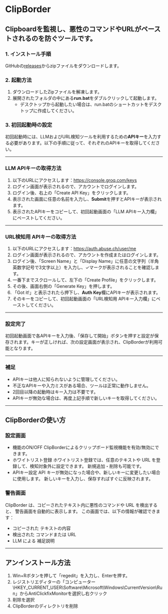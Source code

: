 # ClipBorder
 
Clipboardを監視し、悪性のコマンドやURLがペーストされるのを防ぐツールです。
---
 
### 1. インストール手順
 
GitHubの[releases](https://github.com/kinko173/ClipBorder/releases)からzipファイルをダウンロードします。
 
### 2. 起動方法
 
1.  ダウンロードしたZipファイルを解凍します。
2.  展開されたフォルダの中にある**run.bat**をダブルクリックして起動します。
    * デスクトップから起動したい場合は、run.batのショートカットをデスクトップに作成してください。
 
### 3. 初回起動時の設定
 
初回起動時には、LLMおよびURL検知ツールを利用するための**APIキー**を入力する必要があります。以下の手順に従って、それぞれのAPIキーを取得してください。
 
---
 
### LLM APIキーの取得方法
 
1.  以下のURLにアクセスします：https://console.groq.com/keys
2.  ログイン画面が表示されるので、アカウントでログインします。
3.  ログイン後、右上の「Create API Key」をクリックします。
4.  表示された画面に任意の名前を入力し、**Submit**を押すとAPIキーが表示されます。
5.  表示されたAPIキーをコピーして、初回起動画面の「LLM APIキー入力欄」にペーストしてください。
 
---
 
### URL検知用 APIキーの取得方法
 
1.  以下のURLにアクセスします：https://auth.abuse.ch/user/me
2.  ログイン画面が表示されるので、アカウントを作成またはログインします。
3.  ログイン後、「Screen Name」と「Display Name」に任意の文字列（半角英数字記号で3文字以上）を入力し、✓マークが表示されることを確認します。
4.  一番下までスクロールして、左下の「Create Profile」をクリックします。
5.  その後、画面右側の「Generate Key」を押します。
6.  「Got it!」と表示されたら押下し、**Auth Key**欄にAPIキーが表示されます。
7.  そのキーをコピーして、初回起動画面の「URL検知用 APIキー入力欄」にペーストしてください。
 
---
 
### 設定完了
 
初回起動画面で各APIキーを入力後、「保存して開始」ボタンを押すと設定が保存されます。キーが正しければ、次の設定画面が表示され、ClipBorderが利用可能となります。
 
---
 
### 補足
 
* APIキーは他人に知られないように管理してください。
* 不正なAPIキーや入力ミスがある場合、ツールは正常に動作しません。
* 2回目以降の起動時はキー入力は不要です。
* APIキーが無効な場合は、再度上記手順で新しいキーを取得してください。

---

## ClipBorderの使い方
### 設定画面

- 機能のON/OFF
ClipBorderによるクリップボード監視機能を有効/無効にできます。
- ホワイトリスト登録
ホワイトリスト登録では、任意のテキストや URL を登録して、検知対象外に設定できます。
新規追加・削除も可能です。
- APIキー設定
API キーが無効になった場合や、新しいキーに変更したい場合に使用します。
新しいキーを入力し、保存すればすぐに反映されます。

### 警告画面
ClipBorder は、コピーされたテキスト内に悪性のコマンドや URL を検出すると、
警告画面を自動的に表示します。
この画面では、以下の情報が確認できます：
- コピーされた テキストの内容
- 検出された コマンドまたは URL
- LLM による 補足説明



---
## アンインストール方法
1.  Win+Rボタンを押して「regedit」を入力し、Enterを押す。
2.  レジストリエディターの「コンピューター\HKEY_CURRENT_USER\Software\Microsoft\Windows\CurrentVersion\Run」からAntiClickfixMonitorを選択し右クリック
3.  削除を選択
4.  ClipBorderのディレクトリを削除
